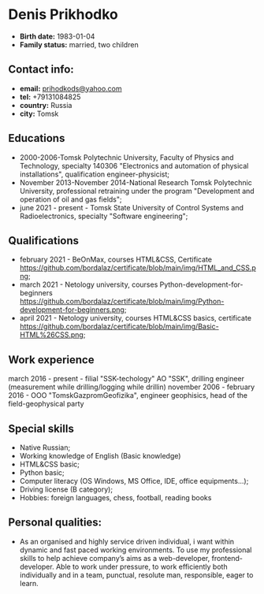 # Denis Prikhodko

*  **Birth date:** 1983-01-04
*  **Family status:** married, two children

## Contact info:

*  **email:** prihodkods@yahoo.com
*  **tel:** +79131084825
*  **country:** Russia
*  **city:** Tomsk

## Educations

*  2000-2006-Tomsk Polytechnic University, Faculty of Physics and Technology, specialty 140306 "Electronics and automation of physical installations", qualification engineer-physicist;
*  November 2013-November 2014-National Research Tomsk Polytechnic University, professional retraining under the program "Development and operation of oil and gas fields";
*  june 2021 - present - Tomsk State University of Control Systems and Radioelectronics, specialty "Software engineering";

## Qualifications

*  february 2021 - BeOnMax, courses HTML&CSS, Certificate https://github.com/bordalaz/certificate/blob/main/img/HTML_and_CSS.png;
*  march 2021 - Netology university, courses Python-development-for-beginners https://github.com/bordalaz/certificate/blob/main/img/Python-development-for-beginners.png;
*  april 2021 - Netology university, courses HTML&CSS basics, certificate https://github.com/bordalaz/certificate/blob/main/img/Basic-HTML%26CSS.png;

## Work experience

march 2016 - present - filial "SSK-techology" AO "SSK", drilling engineer (measurement while drilling/logging while drillin)
november 2006 - february 2016 - OOO "TomskGazpromGeofizika", engineer geophisics, head of the field-geophysical party

## Special skills

* Native Russian;
* Working knowledge of English (Basic knowledge)
* HTML&CSS basic;
* Python basic;
* Computer literacy (OS Windows, MS Office, IDE, office equipments...);
* Driving license (B category);
* Hobbies: foreign languages, chess, football, reading books


## Personal qualities:

*  As an organised and highly service driven individual, i want within dynamic and fast paced working environments. To use my professional skills to help achieve company’s aims as a web-developer, frontend-developer. Able to work under pressure, to work efficiently both individually and in a team, punctual, resolute man, responsible, eager to learn.